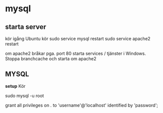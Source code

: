 # mysql
## starta server

kör igång Ubuntu
kör
  sudo service mysql restart
  sudo service apache2 restart
 
 
om apache2 bråkar pga. port 80
starta services / tjänster i Windows.
Stoppa branchcache och starta om apache2

## MYSQL

**setup**
Kör


   sudo mysql -u root

   grant all privileges on *.* to 'username'@'localhost' identified by 'password';
   
